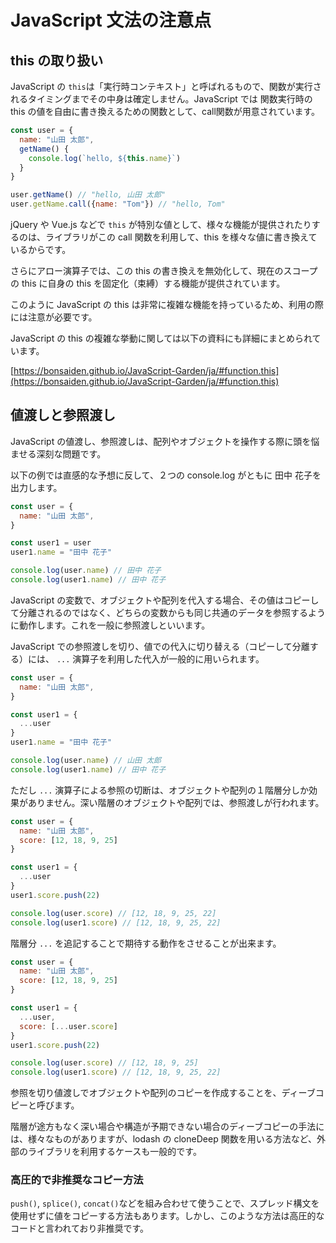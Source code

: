 # JavaScript 文法の注意点

## this の取り扱い

JavaScript の `this`は「実行時コンテキスト」と呼ばれるもので、関数が実行されるタイミングまでその中身は確定しません。JavaScript では 関数実行時の this の値を自由に書き換えるための関数として、call関数が用意されています。

```js
const user = {
  name: "山田 太郎",
  getName() {
    console.log(`hello, ${this.name}`)
  }
}

user.getName() // "hello, 山田 太郎"
user.getName.call({name: "Tom"}) // "hello, Tom"

```

jQuery や Vue.js などで `this` が特別な値として、様々な機能が提供されたりするのは、ライブラリがこの call 関数を利用して、this を様々な値に書き換えているからです。

さらにアロー演算子では、この this の書き換えを無効化して、現在のスコープの this に自身の this を固定化（束縛）する機能が提供されています。

このように JavaScript の this は非常に複雑な機能を持っているため、利用の際には注意が必要です。

JavaScript の this の複雑な挙動に関しては以下の資料にも詳細にまとめられています。

[https://bonsaiden.github.io/JavaScript-Garden/ja/#function.this](https://bonsaiden.github.io/JavaScript-Garden/ja/#function.this)

## 値渡しと参照渡し

JavaScript の値渡し、参照渡しは、配列やオブジェクトを操作する際に頭を悩ませる深刻な問題です。

以下の例では直感的な予想に反して、２つの console.log がともに 田中 花子を出力します。

```js
const user = {
  name: "山田 太郎",
}

const user1 = user
user1.name = "田中 花子"

console.log(user.name) // 田中 花子
console.log(user1.name) // 田中 花子
```

JavaScript の変数で、オブジェクトや配列を代入する場合、その値はコピーして分離されるのではなく、どちらの変数からも同じ共通のデータを参照するように動作します。これを一般に参照渡しといいます。

JavaScript での参照渡しを切り、値での代入に切り替える（コピーして分離する）には、 `...` 演算子を利用した代入が一般的に用いられます。

```js
const user = {
  name: "山田 太郎",
}

const user1 = {
  ...user
}
user1.name = "田中 花子"

console.log(user.name) // 山田 太郎
console.log(user1.name) // 田中 花子
```

ただし `...` 演算子による参照の切断は、オブジェクトや配列の１階層分しか効果がありません。深い階層のオブジェクトや配列では、参照渡しが行われます。

```js
const user = {
  name: "山田 太郎",
  score: [12, 18, 9, 25]
}

const user1 = {
  ...user
}
user1.score.push(22)

console.log(user.score) // [12, 18, 9, 25, 22]
console.log(user1.score) // [12, 18, 9, 25, 22]
```

階層分 `...` を追記することで期待する動作をさせることが出来ます。

```js
const user = {
  name: "山田 太郎",
  score: [12, 18, 9, 25]
}

const user1 = {
  ...user,
  score: [...user.score]
}
user1.score.push(22)

console.log(user.score) // [12, 18, 9, 25]
console.log(user1.score) // [12, 18, 9, 25, 22]
```

参照を切り値渡しでオブジェクトや配列のコピーを作成することを、ディーブコピーと呼びます。

階層が途方もなく深い場合や構造が予期できない場合のディーブコピーの手法には、様々なものがありますが、lodash の cloneDeep 関数を用いる方法など、外部のライブラリを利用するケースも一般的です。

### 高圧的で非推奨なコピー方法
```push()```, ```splice()```, ```concat()```などを組み合わせて使うことで、スプレッド構文を使用せずに値をコピーする方法もあります。しかし、このような方法は高圧的なコードと言われており非推奨です。
